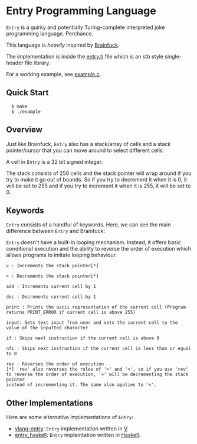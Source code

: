 # Entry Programming Language
`Entry` is a quirky and potentially Turing-complete interpreted joke programming language. Perchance.

This language is *heavily* inspired by [Brainfuck](https://en.wikipedia.org/wiki/Brainfuck).

The implementation is inside the [entry.h](https://github.com/serd223/entry/blob/master/entry.h) file which is an stb style single-header file library.

For a working example, see [example.c](https://github.com/serd223/entry/blob/master/example.c).

## Quick Start
```console
  $ make
  $ ./example
```

## Overview

Just like Brainfuck, `Entry` also has a stack/array of cells and a stack pointer/cursor that you can move around to select different cells.

A cell in `Entry` is a 32 bit signed integer.

The stack consists of 256 cells and the stack pointer will wrap around if you try to make it go out of bounds.
So if you try to decrement it when it is 0, it will be set to 255 and if you try to increment it when it is 255, it will be set to 0.

## Keywords
`Entry` consists of a handful of keywords. Here, we can see the main difference between `Entry` and Brainfuck:

`Entry` doesn't have a built-in looping mechanism. Instead, it offers basic conditional execution and the ability to reverse the order of execution which allows programs to imitate looping behaviour.

```
> : Increments the stack pointer[*]

< : Decrements the stack pointer[*]

add : Increments current cell by 1

dec : Decrements current cell by 1

print : Prints the ascii representation of the current cell (Program returns PRINT_ERROR if current cell is above 255)

input: Gets text input from user and sets the current cell to the value of the inputted character

if : Skips next instruction if the current cell is above 0

nfi : Skips next instruction if the current cell is less than or equal to 0

rev : Reverses the order of execution
[*] 'rev' also reverses the roles of '>' and '<', so if you use 'rev' to reverse the order of execution, '>' will be decrementing the stack pointer
instead of incrementing it. The same also applies to '<'.
```

## Other Implementations
Here are some alternative implementations of `Entry`:
 - [vlang-entry](https://github.com/MrEAZL223/vlang-entry): `Entry` implementation written in [V](https://vlang.io/).
 - [entry_haskell](https://github.com/serd223/entry_haskell): `Entry` implemtation written in [Haskell](https://www.haskell.org/).
